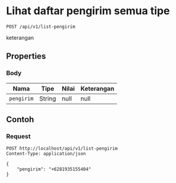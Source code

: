 # Lihat daftar pengirim semua tipe
```http
POST /api/v1/list-pengirim
```
keterangan
## Properties
### Body
Nama | Tipe | Nilai | Keterangan
--- | --- | --- | ---
<code>pengirim</code> | String | null | null
## Contoh
### Request
```http
POST http://localhost/api/v1/list-pengirim
Content-Type: application/json

{
    "pengirim": "+6281935155404"
}


```
